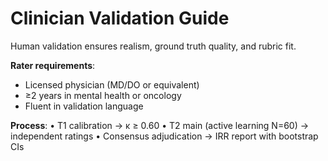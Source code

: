 # Clinician Validation Guide

Human validation ensures realism, ground truth quality, and rubric fit.

**Rater requirements**:
- Licensed physician (MD/DO or equivalent)
- ≥2 years in mental health or oncology
- Fluent in validation language

**Process**:
• T1 calibration → κ ≥ 0.60
• T2 main (active learning N=60) → independent ratings
• Consensus adjudication → IRR report with bootstrap CIs